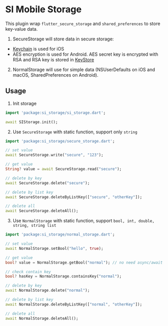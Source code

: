 # SI Mobile Storage
This plugin wrap `flutter_secure_storage` and `shared_preferences` to store key-value data.

1. SecureStorage will store data in secure storage:

- [Keychain](https://developer.apple.com/library/content/documentation/Security/Conceptual/keychainServConcepts/01introduction/introduction.html#//apple_ref/doc/uid/TP30000897-CH203-TP1) is used for iOS
- AES encryption is used for Android. AES secret key is encrypted with RSA and RSA key is stored in [KeyStore](https://developer.android.com/training/articles/keystore.html)

2. NormalStorage will use for simple data (NSUserDefaults on iOS and macOS, SharedPreferences on Android).


## Usage
1. Init storage
```dart
import 'package:si_storage/si_storage.dart';

await SIStorage.init();
```
2. Use `SecureStorage` with static function, support only `string`
```dart
import 'package:si_storage/secure_storage.dart';

// set value
await SecureStorage.write("secure", "123");

// get value
String? value = await SecureStorage.read("secure");

// delete by key
await SecureStorage.delete("secure");

// delete by list key
await SecureStorage.deleteByListKey(["secure", "otherKey"]);

// delete all
await SecureStorage.deleteAll();
```
3. Use `NormalStorage` with static function, support `bool, int, double, string, string list`
```dart
import 'package:si_storage/normal_storage.dart';

// set value
await NormalStorage.setBool("hello", true);

// get value
bool? value = NormalStorage.getBool("normal"); // no need async/await

// check contain key
bool? hasKey = NormalStorage.containsKey("normal");

// delete by key
await NormalStorage.delete("normal");

// delete by list key
await NormalStorage.deleteByListKey(["normal", "otherKey"]);

// delete all
await NormalStorage.deleteAll();

```
